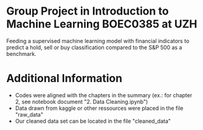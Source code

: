 # Group Project in Introduction to Machine Learning BOEC0385 at UZH

Feeding a supervised machine learning model with financial indicators to predict a hold, sell or buy classification compared to the S&P 500 as a benchmark.

# Additional Information
- Codes were aligned with the chapters in the summary (ex.: for chapter 2, see notebook document "2. Data Cleaning.ipynb")
- Data drawn from kaggle or other ressources were placed in the file "raw_data"
- Our cleaned data set can be located in the file "cleaned_data"
